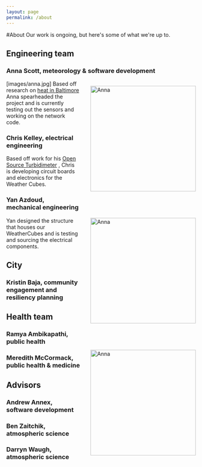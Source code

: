 ```yaml
---
layout: page
permalink: /about
---
```

#About
Our work is ongoing, but here's some of what we're up to.  

## Engineering team
### Anna Scott, meteorology & software development
<img src="images/anna.jpg" width="280" style="float:right; margin: 1em 0 4em 2em;"
title="Anna"/>
[images/anna.jpg]
Based off research on [heat in Baltimore](http://www.baltimoresustainability.org/urban-heat-island-sensors/) Anna spearheaded the project and is currently testing out the sensors
and working on the network code. 

### Chris Kelley, electrical engineering
<img src="images/anna.jpg" width="280" style="float:right; margin: 1em 0 4em 2em;"
title="Anna"/>
Based off work for his [Open Source Turbidimeter](https://github.com/wash4all/open-turbidimeter-project)
, Chris is developing circuit boards and electronics for the Weather Cubes.

### Yan Azdoud, mechanical engineering
<img src="images/anna.jpg" width="280" style="float:right; margin: 1em 0 4em 2em;"
title="Anna"/>
Yan designed the structure that houses our WeatherCubes
and is testing and sourcing the electrical components.

## City
### Kristin Baja, community engagement and resiliency planning

## Health team 
### Ramya Ambikapathi, public health
### Meredith McCormack, public health \& medicine

## Advisors
### Andrew Annex, software development
### Ben Zaitchik, atmospheric science
### Darryn Waugh, atmospheric science
